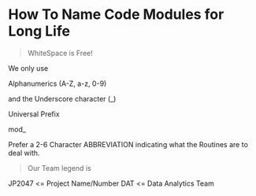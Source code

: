 
# How To Name Code Modules for Long Life

> WhiteSpace is Free!

We only use

Alphanumerics (A-Z, a-z, 0-9)

and the Underscore character (_)

Universal Prefix

mod_


Prefer a 2-6 Character ABBREVIATION indicating what 
the Routines are to deal with.

> Our Team legend is

JP2047 <= Project Name/Number
DAT <= Data Analytics Team 

